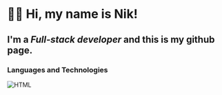# 👋🏼 Hi, my name is **Nik**!
## I'm a *Full-stack developer* and this is my github page.

### Languages and Technologies
![HTML](https://img.shields.io/badge/-HTML-090909?style=for-the-badge&logo=html5)





